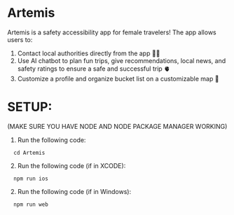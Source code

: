 # Artemis
Artemis is a safety accessibility app for female travelers!
The app allows users to:
1) Contact local authorities directly from the app 🕵️‍♂️
2) Use AI chatbot to plan fun trips, give recommendations, local news, and safety ratings to ensure a safe and successful trip 🫀
3) Customize a profile and organize bucket list on a customizable map 💅

# SETUP:
(MAKE SURE YOU HAVE NODE AND NODE PACKAGE MANAGER WORKING)

1) Run the following code:
```shell
  cd Artemis
```
2) Run the following code (if in XCODE):
```shell
  npm run ios
```
2) Run the following code (if in Windows):
```shell
  npm run web
```
